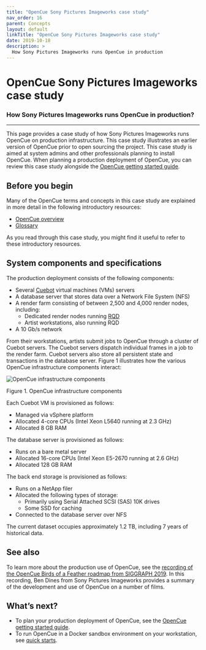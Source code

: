 ```yaml
---
title: "OpenCue Sony Pictures Imageworks case study"
nav_order: 16
parent: Concepts
layout: default
linkTitle: "OpenCue Sony Pictures Imageworks case study"
date: 2019-10-18
description: >
  How Sony Pictures Imageworks runs OpenCue in production
---
```


# OpenCue Sony Pictures Imageworks case study

### How Sony Pictures Imageworks runs OpenCue in production?

---

This page provides a case study of how Sony Pictures Imageworks runs OpenCue
on production infrastructure. This case study illustrates an earlier version
of OpenCue prior to open sourcing the project. This case study is aimed at
system admins and other professionals planning to install OpenCue. When
planning a production deployment of OpenCue, you can review this case study
alongside the [OpenCue getting started guide](/docs/getting-started/).

## Before you begin

Many of the OpenCue terms and concepts in this case study are explained in
more detail in the following introductory resources:

*   [OpenCue overview](/docs/concepts/opencue-overview/)
*   [Glossary](/docs/concepts/glossary/)

As you read through this case study, you might find it useful to refer to
these introductory resources.

## System components and specifications

The production deployment consists of the following components:

*   Several [Cuebot](/docs/concepts/glossary/#cuebot) virtual machines (VMs)
    servers
*   A database server that stores data over a Network File System (NFS)
*   A render farm consisting of between 2,500 and 4,000 render nodes,
    including:
    *   Dedicated render nodes running [RQD](/docs/concepts/glossary/#rqd)
    *   Artist workstations, also running RQD
*   A 10 Gb/s network

From their workstations, artists submit jobs to OpenCue through a cluster of
Cuebot servers. The Cuebot servers dispatch individual frames in a job to the
render farm. Cuebot servers also store all persistent state and transactions
in the database server. Figure 1 illustrates how the various OpenCue
infrastructure components interact:

![OpenCue infrastructure components](/assets/images/opencue_spi_infrastructure.svg)

Figure 1. OpenCue infrastructure components

Each Cuebot VM is provisioned as follows:

*   Managed via vSphere platform
*   Allocated 4-core CPUs (Intel Xeon L5640 running at 2.3 GHz)
*   Allocated 8 GB RAM

The database server is provisioned as follows:

*   Runs on a bare metal server
*   Allocated 16-core CPUs (Intel Xeon E5-2670 running at 2.6 GHz)
*   Allocated 128 GB RAM

The back end storage is provisioned as follows:

*   Runs on a NetApp filer
*   Allocated the following types of storage:
    *   Primarily using Serial Attached SCSI (SAS) 10K drives
    *   Some SSD for caching
*   Connected to the database server over NFS

The current dataset occupies approximately 1.2 TB, including 7 years of
historical data.

## See also

To learn more about the production use of OpenCue, see the [recording of the
OpenCue Birds of a Feather roadmap from SIGGRAPH
2019](/blog/2019/09/20/opencue-at-siggraph-recording/). In this recording,
Ben Dines from Sony Pictures Imageworks provides a summary of the development
and use of OpenCue on a number of films.

## What’s next?

*   To plan your production deployment of OpenCue, see the [OpenCue getting
    started guide](/docs/getting-started/).
*   To run OpenCue in a Docker sandbox environment on your workstation, see
    [quick starts](/docs/quick-starts/).
